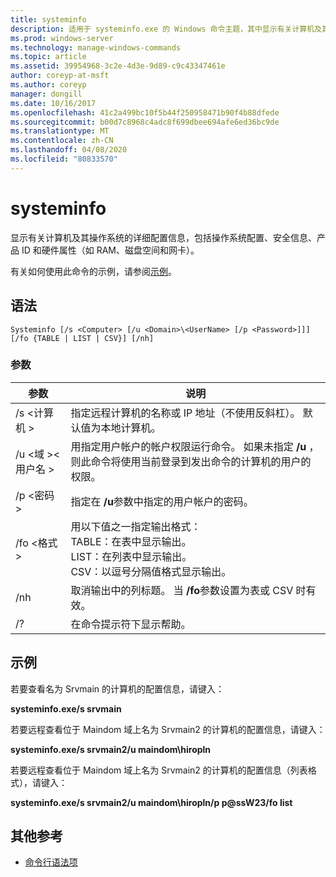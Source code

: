 ```yaml
---
title: systeminfo
description: 适用于 systeminfo.exe 的 Windows 命令主题，其中显示有关计算机及其操作系统的详细配置信息，包括操作系统配置、安全信息、产品 ID 和硬件属性（如 RAM、磁盘空间和网卡）。
ms.prod: windows-server
ms.technology: manage-windows-commands
ms.topic: article
ms.assetid: 39954968-3c2e-4d3e-9d89-c9c43347461e
author: coreyp-at-msft
ms.author: coreyp
manager: dongill
ms.date: 10/16/2017
ms.openlocfilehash: 41c2a499bc10f5b44f250958471b90f4b88dfede
ms.sourcegitcommit: b00d7c8968c4adc8f699dbee694afe6ed36bc9de
ms.translationtype: MT
ms.contentlocale: zh-CN
ms.lasthandoff: 04/08/2020
ms.locfileid: "80833570"
---
```

# <a name="systeminfo"></a>systeminfo

显示有关计算机及其操作系统的详细配置信息，包括操作系统配置、安全信息、产品 ID 和硬件属性（如 RAM、磁盘空间和网卡）。

有关如何使用此命令的示例，请参阅[示例](#BKMK_examples)。

## <a name="syntax"></a>语法

```
Systeminfo [/s <Computer> [/u <Domain>\<UserName> [/p <Password>]]] [/fo {TABLE | LIST | CSV}] [/nh]
```

### <a name="parameters"></a>参数

|参数|说明|
|---------|-----------|
|/s \<计算机 >|指定远程计算机的名称或 IP 地址（不使用反斜杠）。 默认值为本地计算机。|
|/u \<域 >\<用户名 >|用指定用户帐户的帐户权限运行命令。 如果未指定 **/u** ，则此命令将使用当前登录到发出命令的计算机的用户的权限。|
|/p \<密码 >|指定在 **/u**参数中指定的用户帐户的密码。|
|/fo \<格式 >|用以下值之一指定输出格式：</br>TABLE：在表中显示输出。</br>LIST：在列表中显示输出。</br>CSV：以逗号分隔值格式显示输出。|
|/nh|取消输出中的列标题。 当 **/fo**参数设置为表或 CSV 时有效。|
|/?|在命令提示符下显示帮助。|

## <a name="examples"></a><a name=BKMK_examples></a>示例

若要查看名为 Srvmain 的计算机的配置信息，请键入：

**systeminfo.exe/s srvmain**

若要远程查看位于 Maindom 域上名为 Srvmain2 的计算机的配置信息，请键入：

**systeminfo.exe/s srvmain2/u maindom\hiropln**

若要远程查看位于 Maindom 域上名为 Srvmain2 的计算机的配置信息（列表格式），请键入：

**systeminfo.exe/s srvmain2/u maindom\hiropln/p p@ssW23/fo list**

## <a name="additional-references"></a>其他参考

- [命令行语法项](command-line-syntax-key.md)